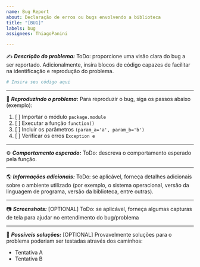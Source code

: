 ```yaml
---
name: Bug Report
about: Declaração de erros ou bugs envolvendo a biblioteca
title: "[BUG]"
labels: bug
assignees: ThiagoPanini

---
```


:writing_hand: **_Descrição do problema:_**
ToDo: proporcione uma visão clara do bug a ser reportado. Adicionalmente, insira blocos de código capazes de facilitar na identificação e reprodução do problema.

```python
# Insira seu código aqui
```
___
:lady_beetle: **_Reproduzindo o problema:_**
Para reproduzir o bug, siga os passos abaixo (exemplo):

1. [ ] Importar o módulo ```package.module```
2. [ ] Executar a função ```function()```
3. [ ] Incluir os parâmetros ```(param_a='a', param_b='b')```
4. [ ] Verificar os erros ```Exception e```
___
:gear: **_Comportamento esperado:_**
ToDo: descreva o comportamento esperado pela função.
___
:earth_americas: **_Informações adicionais:_**
ToDo: se aplicável, forneça detalhes adicionais sobre o ambiente utilizado (por exemplo, o sistema operacional, versão da linguagem de programa, versão da biblioteca, entre outras).
___
:camera: **_Screenshots:_** [OPTIONAL]
ToDo: se aplicável, forneça algumas capturas de tela para ajudar no entendimento do bug/problema
___
:speech_balloon: **_Possíveis soluções:_** [OPTIONAL]
Provavelmente soluções para o problema poderiam ser testadas através dos caminhos:
- Tentativa A
- Tentativa B
